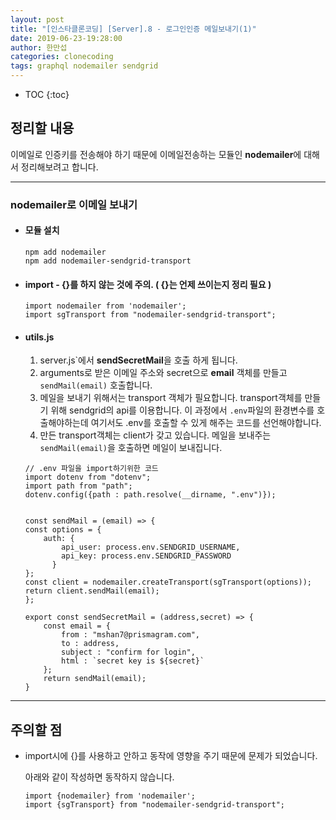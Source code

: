 ```yaml
---
layout: post
title: "[인스타클론코딩] [Server].8 - 로그인인증 메일보내기(1)"
date: 2019-06-23-19:28:00
author: 한만섭
categories: clonecoding
tags: graphql nodemailer sendgrid
---
```


- TOC
  {:toc}

## 정리할 내용

이메일로 인증키를 전송해야 하기 때문에 이메일전송하는 모듈인 **nodemailer**에 대해서 정리해보려고 합니다.

---

### nodemailer로 이메일 보내기

- #### 모듈 설치

  ```
  npm add nodemailer
  npm add nodemailer-sendgrid-transport
  ```

- #### import - {}를 하지 않는 것에 주의. ( {}는 언제 쓰이는지 정리 필요 )

  ```
  import nodemailer from 'nodemailer';
  import sgTransport from "nodemailer-sendgrid-transport";
  ```

- #### utils.js

  1. server.js`에서 **sendSecretMail**을 호출 하게 됩니다.
  2. arguments로 받은 이메일 주소와 secret으로 **email** 객체를 만들고 `sendMail(email)` 호출합니다.
  3. 메일을 보내기 위해서는 transport 객체가 필요합니다. transport객체를 만들기 위해 sendgrid의 api를 이용합니다. 이 과정에서 `.env`파일의
     환경변수를 호출해야하는데 여기서도 .env를 호출할 수 있게 해주는 코드를 선언해야합니다.
  4. 만든 transport객체는 client가 갖고 있습니다. 메일을 보내주는 `sendMail(email)`을 호출하면 메일이 보내집니다.

  ```
  // .env 파일을 import하기위한 코드
  import dotenv from "dotenv";
  import path from "path";
  dotenv.config({path : path.resolve(__dirname, ".env")});


  const sendMail = (email) => {
  const options = {
      auth: {
          api_user: process.env.SENDGRID_USERNAME,
          api_key: process.env.SENDGRID_PASSWORD
        }
  };
  const client = nodemailer.createTransport(sgTransport(options));
  return client.sendMail(email);
  };

  export const sendSecretMail = (address,secret) => {
      const email = {
          from : "mshan7@prismagram.com",
          to : address,
          subject : "confirm for login",
          html : `secret key is ${secret}`
      };
      return sendMail(email);
  }
  ```

---

## 주의할 점

- import시에 {}를 사용하고 안하고 동작에 영향을 주기 때문에 문제가 되었습니다.

  아래와 같이 작성하면 동작하지 않습니다.

  ```
  import {nodemailer} from 'nodemailer';
  import {sgTransport} from "nodemailer-sendgrid-transport";
  ```
